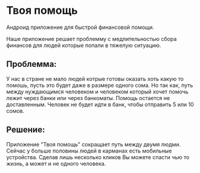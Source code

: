 # Твоя помощь

Андроид приложение для быстрой финансовой помощи.

Наше приложение решает проблемму с медлительностью сбора финансов для людей которые попали в тяжелую ситуацию.

## Проблемма:
У нас в стране не мало людей котрые готовы оказать хоть какую то помошь, пусть это будет даже в размере одного сома.
Но так как, путь между нуждающимся человеком и человеком который хочет помочь лежит через банки или через банкоматы.
Помощь остается не доставленным. Человек не будет идти в банк, чтобы отправить 5 или 10 сомов.

## Решение:
Приложение "Твоя помощь" сокращает путь между двумя людми. Сейчас у больше половины людей в карманах есть мобильные устройства.
Сделав лишь несколько кликов Вы можете спасти чью то жизнь, а может и не одного человека. 
